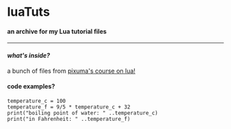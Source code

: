 # luaTuts
#### an archive for my Lua tutorial files
---
#### ***what's inside?***
a bunch of files from [pixuma's course on lua!](https://pikuma.com/courses/learn-lua-scripting-language-roblox)
#### code examples?
````
temperature_c = 100
temperature_f = 9/5 * temperature_c + 32
print("boiling point of water: " ..temperature_c)
print("in Fahrenheit: " ..temperature_f)
````